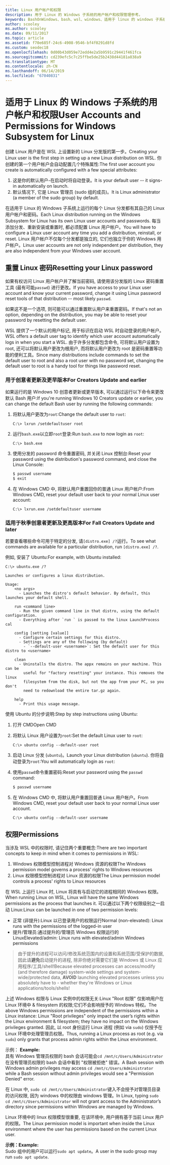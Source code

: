 ```yaml
---
title: Linux 用户帐户和权限
description: 用于 Linux 的 Windows 子系统的用户帐户和权限管理参考。
keywords: BashOnWindows、bash、wsl、windows、适用于 linux 的 windows 子系统、windowssubsystem、ubuntu、用户帐户
author: scooley
ms.author: scooley
ms.date: 09/11/2017
ms.topic: article
ms.assetid: f70e685f-24c6-4908-9546-bf4f0291d8fd
ms.custom: seodec18
ms.openlocfilehash: 0d00b43d059e72edd4e2a5b9591c29441f461fca
ms.sourcegitcommit: cd239efc5c7c25ffbe5de25b2438d44181a838a9
ms.translationtype: MT
ms.contentlocale: zh-CN
ms.lasthandoff: 06/14/2019
ms.locfileid: "67040831"
---
```

# <a name="user-accounts-and-permissions-for-windows-subsystem-for-linux"></a><span data-ttu-id="e7bb9-104">适用于 Linux 的 Windows 子系统的用户帐户和权限</span><span class="sxs-lookup"><span data-stu-id="e7bb9-104">User Accounts and Permissions for Windows Subsystem for Linux</span></span>

<span data-ttu-id="e7bb9-105">创建 Linux 用户是在 WSL 上设置新的 Linux 分发版的第一步。</span><span class="sxs-lookup"><span data-stu-id="e7bb9-105">Creating your Linux user is the first step in setting up a new Linux distribution on WSL.</span></span>  <span data-ttu-id="e7bb9-106">你创建的第一个用户帐户会自动配置几个特殊属性:</span><span class="sxs-lookup"><span data-stu-id="e7bb9-106">The first user account you create is automatically configured with a few special attributes:</span></span>

1. <span data-ttu-id="e7bb9-107">这是你的默认用户-在启动时将自动登录。</span><span class="sxs-lookup"><span data-stu-id="e7bb9-107">It is your default user -- it signs-in automatically on launch.</span></span>
1. <span data-ttu-id="e7bb9-108">默认情况下, 它是 Linux 管理员 (sudo 组的成员)。</span><span class="sxs-lookup"><span data-stu-id="e7bb9-108">It is Linux administrator (a member of the sudo group) by default.</span></span>

<span data-ttu-id="e7bb9-109">在适用于 Linux 的 Windows 子系统上运行的每个 Linux 分发都有其自己的 Linux 用户帐户和密码。</span><span class="sxs-lookup"><span data-stu-id="e7bb9-109">Each Linux distribution running on the Windows Subsystem for Linux has its own Linux user accounts and passwords.</span></span>  <span data-ttu-id="e7bb9-110">每当添加分发、重新安装或重置时, 都必须配置 Linux 用户帐户。</span><span class="sxs-lookup"><span data-stu-id="e7bb9-110">You will have to configure a Linux user account any time you add a distribution, reinstall, or reset.</span></span>  <span data-ttu-id="e7bb9-111">Linux 用户帐户不仅每个分发都是独立的, 它们也独立于你的 Windows 用户帐户。</span><span class="sxs-lookup"><span data-stu-id="e7bb9-111">Linux user accounts are not only independent per distribution, they are also independent from your Windows user account.</span></span>

## <a name="resetting-your-linux-password"></a><span data-ttu-id="e7bb9-112">重置 Linux 密码</span><span class="sxs-lookup"><span data-stu-id="e7bb9-112">Resetting your Linux password</span></span>

<span data-ttu-id="e7bb9-113">如果有权访问 Linux 用户帐户并了解当前密码, 请使用该分发版的 Linux 密码重置工具 (最有可能`passwd`) 进行更改。</span><span class="sxs-lookup"><span data-stu-id="e7bb9-113">If you have access to your Linux user account and know your current password, change it using Linux password reset tools of that distribution -- most likely `passwd`.</span></span>

<span data-ttu-id="e7bb9-114">如果这不是一个选项, 则可能可以通过重置默认用户来重置密码。</span><span class="sxs-lookup"><span data-stu-id="e7bb9-114">If that's not an option, depending on the distribution, you may be able to reset your password by resetting the default user.</span></span>

<span data-ttu-id="e7bb9-115">WSL 提供了一个默认的用户标记, 用于标识在启动 WSL 时自动登录的用户帐户。</span><span class="sxs-lookup"><span data-stu-id="e7bb9-115">WSL offers a default user tag to identify which user account automatically logs in when you start a WSL.</span></span>  <span data-ttu-id="e7bb9-116">由于许多分发都包含命令, 可将默认用户设置为 root, 还可以将默认用户更改为根用户, 而将默认用户更改为 root 是密码重置等功能的便利工具。</span><span class="sxs-lookup"><span data-stu-id="e7bb9-116">Since many distributions include commands to set the default user to root and also a root user with no password set, changing the default user to root is a handy tool for things like password reset.</span></span>

### <a name="for-creators-update-and-earlier"></a><span data-ttu-id="e7bb9-117">用于创意者更新及更早版本</span><span class="sxs-lookup"><span data-stu-id="e7bb9-117">For Creators Update and earlier</span></span>
<span data-ttu-id="e7bb9-118">如果运行的是 Windows 10 创意者更新或更早版本, 可以通过运行以下命令来更改默认 Bash 用户:</span><span class="sxs-lookup"><span data-stu-id="e7bb9-118">If you're running Windows 10 Creators update or earlier, you can change the default Bash user by running the following commands:</span></span>

1. <span data-ttu-id="e7bb9-119">将默认用户更改为`root`:</span><span class="sxs-lookup"><span data-stu-id="e7bb9-119">Change the default user to `root`:</span></span>

    ```console
    C:\> lxrun /setdefaultuser root
    ```

1. <span data-ttu-id="e7bb9-120">运行`bash.exe`以立即`root`登录:</span><span class="sxs-lookup"><span data-stu-id="e7bb9-120">Run `bash.exe` to now login as `root`:</span></span>

    ```console
    C:\> bash.exe
    ```

1. <span data-ttu-id="e7bb9-121">使用分发的 password 命令重置密码, 并关闭 Linux 控制台:</span><span class="sxs-lookup"><span data-stu-id="e7bb9-121">Reset your password using the distribution's password command, and close the Linux Console:</span></span>

    ```BASH
    $ passwd username
    $ exit
    ```

1. <span data-ttu-id="e7bb9-122">在 Windows CMD 中, 将默认用户重置回你的普通 Linux 用户帐户:</span><span class="sxs-lookup"><span data-stu-id="e7bb9-122">From Windows CMD, reset your default user back to your normal Linux user account:</span></span>

    ```console
    C:\> lxrun.exe /setdefaultuser username
    ```

### <a name="for-fall-creators-update-and-later"></a><span data-ttu-id="e7bb9-123">适用于秋季创意者更新及更高版本</span><span class="sxs-lookup"><span data-stu-id="e7bb9-123">For Fall Creators Update and later</span></span>
<span data-ttu-id="e7bb9-124">若要查看哪些命令可用于特定的分发, 请`[distro.exe] /?`运行。</span><span class="sxs-lookup"><span data-stu-id="e7bb9-124">To see what commands are available for a particular distribution, run `[distro.exe] /?`.</span></span>
    
<span data-ttu-id="e7bb9-125">例如, 安装了 Ubuntu:</span><span class="sxs-lookup"><span data-stu-id="e7bb9-125">For example, with Ubuntu installed:</span></span>

```console
C:\> ubuntu.exe /?

Launches or configures a linux distribution.

Usage:
    <no args>
      - Launches the distro's default behavior. By default, this launches your default shell.

    run <command line>
      - Run the given command line in that distro, using the default configuration.
      - Everything after `run ` is passed to the linux LaunchProcess cal

    config [setting [value]]
      - Configure certain settings for this distro.
      - Settings are any of the following (by default)
        - `--default-user <username>`: Set the default user for this distro to <username>

    clean
      - Uninstalls the distro. The appx remains on your machine. This can be
        useful for "factory resetting" your instance. This removes the linux
        filesystem from the disk, but not the app from your PC, so you don't
        need to redownload the entire tar.gz again.

    help
      - Print this usage message.
```

<span data-ttu-id="e7bb9-126">使用 Ubuntu 的分步说明:</span><span class="sxs-lookup"><span data-stu-id="e7bb9-126">Step by step instructions using Ubuntu:</span></span>

1. <span data-ttu-id="e7bb9-127">打开 CMD</span><span class="sxs-lookup"><span data-stu-id="e7bb9-127">Open CMD</span></span>
1. <span data-ttu-id="e7bb9-128">将默认 Linux 用户设置为`root`:</span><span class="sxs-lookup"><span data-stu-id="e7bb9-128">Set the default Linux user to `root`:</span></span>

    ```console
    C:\> ubuntu config --default-user root
    ```    

1. <span data-ttu-id="e7bb9-129">启动 Linux 分发 (`ubuntu`)。</span><span class="sxs-lookup"><span data-stu-id="e7bb9-129">Launch your Linux distribution (`ubuntu`).</span></span>  <span data-ttu-id="e7bb9-130">你将自动登录为`root`:</span><span class="sxs-lookup"><span data-stu-id="e7bb9-130">You will automatically login as `root`:</span></span>

1. <span data-ttu-id="e7bb9-131">使用`passwd`命令重置密码:</span><span class="sxs-lookup"><span data-stu-id="e7bb9-131">Reset your password using the `passwd` command:</span></span>

    ```BASH
    $ passwd username
    ```

1. <span data-ttu-id="e7bb9-132">在 Windows CMD 中, 将默认用户重置回普通 Linux 用户帐户。</span><span class="sxs-lookup"><span data-stu-id="e7bb9-132">From Windows CMD, reset your default user back to your normal Linux user account.</span></span>

    ```console
    C:\> ubuntu config --default-user username
    ```

## <a name="permissions"></a><span data-ttu-id="e7bb9-133">权限</span><span class="sxs-lookup"><span data-stu-id="e7bb9-133">Permissions</span></span>

<span data-ttu-id="e7bb9-134">当涉及 WSL 中的权限时, 请记住两个重要概念:</span><span class="sxs-lookup"><span data-stu-id="e7bb9-134">There are two important concepts to keep in mind when it comes to permissions in WSL:</span></span>

1. <span data-ttu-id="e7bb9-135">Windows 权限模型控制进程对 Windows 资源的权限</span><span class="sxs-lookup"><span data-stu-id="e7bb9-135">The Windows permission model governs a process' rights to Windows resources</span></span>
2. <span data-ttu-id="e7bb9-136">Linux 权限模型控制进程对 Linux 资源的权限</span><span class="sxs-lookup"><span data-stu-id="e7bb9-136">The Linux permission model controls a process' rights to Linux resources</span></span>

<span data-ttu-id="e7bb9-137">在 WSL 上运行 Linux 时, Linux 将具有与启动它的进程相同的 Windows 权限。</span><span class="sxs-lookup"><span data-stu-id="e7bb9-137">When running Linux on WSL, Linux will have the same Windows permissions as the process that launches it.</span></span> <span data-ttu-id="e7bb9-138">可以通过以下两个权限级别之一启动 Linux:</span><span class="sxs-lookup"><span data-stu-id="e7bb9-138">Linux can be launched in one of two permission levels:</span></span>

* <span data-ttu-id="e7bb9-139">正常 (非提升):Linux 以已登录用户的权限运行</span><span class="sxs-lookup"><span data-stu-id="e7bb9-139">Normal (non-elevated): Linux runs with the permissions of the logged-in user</span></span>
* <span data-ttu-id="e7bb9-140">提升/管理员:通过提升的/管理员 Windows 权限运行的 Linux</span><span class="sxs-lookup"><span data-stu-id="e7bb9-140">Elevated/admin: Linux runs with elevated/admin Windows permissions</span></span>

> <span data-ttu-id="e7bb9-141">由于提升的进程可以访问/修改系统范围内的设置和系统范围/受保护的数据, 因此请**避免**启动提升的进程, 除非你绝对需要它们是 Windows 或 Linux 应用程序/工具/shell!</span><span class="sxs-lookup"><span data-stu-id="e7bb9-141">Because elevated processes can access/modify (and therefore damage) system-wide settings and system-wide/protected data, **AVOID** launching elevated processes unless you absolutely have to - whether they're Windows or Linux applications/tools/shells!</span></span>

<span data-ttu-id="e7bb9-142">上述 Windows 权限与 Linux 实例中的权限无关:Linux "Root 权限" 仅影响用户在 Linux 环境中 & filesystem 的权限;它们不会影响授予的 Windows 特权。</span><span class="sxs-lookup"><span data-stu-id="e7bb9-142">The above Windows permissions are independent of the permissions within a Linux instance: Linux "Root privileges" only impact the user’s rights within the Linux environment & filesystem; they have no impact on the Windows privileges granted.</span></span> <span data-ttu-id="e7bb9-143">因此, 以 root 身份运行 Linux 进程 (例如 via `sudo`) 仅授予在 Linux 环境中处理管理员权限。</span><span class="sxs-lookup"><span data-stu-id="e7bb9-143">Thus, running a Linux process as root (e.g. via `sudo`) only grants that process admin rights within the Linux environment.</span></span>

<span data-ttu-id="e7bb9-144">示例：  </span><span class="sxs-lookup"><span data-stu-id="e7bb9-144">**Example:**  </span></span>  
<span data-ttu-id="e7bb9-145">具有 Windows 管理员权限的 bash 会话可能会`cd /mnt/c/Users/Administrator`在没有管理员权限的 bash 会话中看到 "权限被拒绝" 错误。</span><span class="sxs-lookup"><span data-stu-id="e7bb9-145">A Bash session with Windows admin privileges may access `cd /mnt/c/Users/Administrator` while a Bash session without admin privileges would see a "Permission Denied" error.</span></span>

<span data-ttu-id="e7bb9-146">在 Linux 中, `sudo cd /mnt/c/Users/Administrator`键入不会授予对管理员目录的访问权限, 因为 windows 中的权限由 windows 管理。</span><span class="sxs-lookup"><span data-stu-id="e7bb9-146">In Linux, typing `sudo cd /mnt/c/Users/Administrator` will not grant access to the Administrator’s directory since permissions within Windows are managed by Windows.</span></span>

<span data-ttu-id="e7bb9-147">Linux 环境中的 linux 权限模型很重要, 在该环境中, 用户拥有基于当前 Linux 用户的权限。</span><span class="sxs-lookup"><span data-stu-id="e7bb9-147">The Linux permission model is important when inside the Linux environment where the user has permissions based on the current Linux user.</span></span>

<span data-ttu-id="e7bb9-148">**示例：**</span><span class="sxs-lookup"><span data-stu-id="e7bb9-148">**Example:**</span></span>  
<span data-ttu-id="e7bb9-149">Sudo 组中的用户可以运行`sudo apt update`。</span><span class="sxs-lookup"><span data-stu-id="e7bb9-149">A user in the sudo group may run `sudo apt update`.</span></span>
